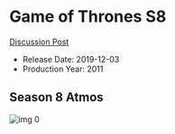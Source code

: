 # Game of Thrones S8

[Discussion Post](https://www.avsforum.com/threads/bass-eq-for-filtered-movies.2995212/post-57907144)

* Release Date: 2019-12-03
* Production Year: 2011

## Season 8 Atmos

![img 0](https://i.imgur.com/qDTyvyo.jpg)

